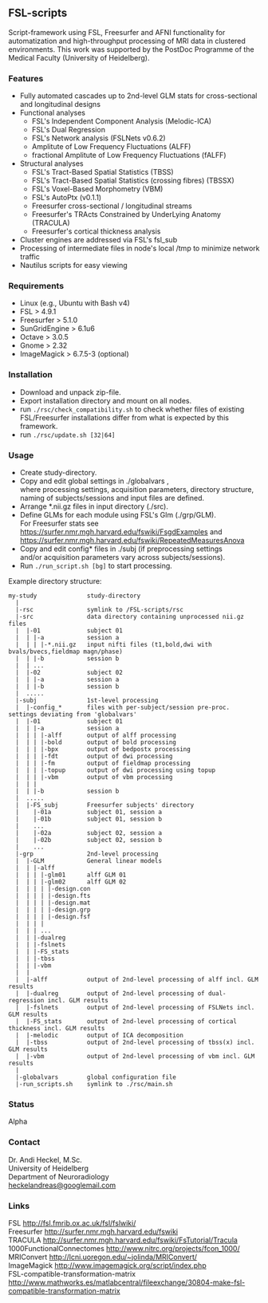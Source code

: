 ## FSL-scripts

Script-framework using FSL, Freesurfer and AFNI functionality for automatization and high-throughput processing of MRI data in clustered environments.
This work was supported by the PostDoc Programme of the Medical Faculty (University of Heidelberg).

### Features
* Fully automated cascades up to 2nd-level GLM stats for cross-sectional and longitudinal designs  
* Functional analyses  
    - FSL's Independent Component Analysis (Melodic-ICA)  
    - FSL's Dual Regression  
    - FSL's Network analysis (FSLNets v0.6.2)  
    - Amplitute of Low Frequency Fluctuations (ALFF)  
    - fractional Amplitute of Low Frequency Fluctuations (fALFF)  
* Structural analyses  
    - FSL's Tract-Based Spatial Statistics (TBSS)  
    - FSL's Tract-Based Spatial Statistics (crossing fibres) (TBSSX)  
    - FSL's Voxel-Based Morphometry (VBM)  
    - FSL's AutoPtx (v0.1.1)
    - Freesurfer cross-sectional / longitudinal streams  
    - Freesurfer's TRActs Constrained by UnderLying Anatomy (TRACULA)  
    - Freesurfer's cortical thickness analysis  
* Cluster engines are addressed via FSL's fsl_sub  
* Processing of intermediate files in node's local /tmp to minimize network traffic  
* Nautilus scripts for easy viewing  

### Requirements
* Linux (e.g., Ubuntu with Bash v4)  
* FSL > 4.9.1 
* Freesurfer > 5.1.0 
* SunGridEngine > 6.1u6  
* Octave > 3.0.5  
* Gnome > 2.32  
* ImageMagick > 6.7.5-3 (optional)  

### Installation
* Download and unpack zip-file.
* Export installation directory and mount on all nodes.
* run ```./rsc/check_compatibility.sh``` to check  whether files of existing  
FSL/Freesurfer installations differ from what is expected by this framework.
* run ```./rsc/update.sh [32|64]```

### Usage
* Create study-directory.  
* Copy and edit global settings in ./globalvars ,  
  where processing settings, acquisition parameters, directory structure,  
  naming of subjects/sessions and input files are defined.  
* Arrange *.nii.gz files in input directory (./src).  
* Define GLMs for each module using FSL's Glm (./grp/GLM).  
  For Freesurfer stats see https://surfer.nmr.mgh.harvard.edu/fswiki/FsgdExamples and  
                           https://surfer.nmr.mgh.harvard.edu/fswiki/RepeatedMeasuresAnova
* Copy and edit config* files in ./subj (if preprocessing settings  
  and/or acquisition parameters vary across subjects/sessions).  
* Run ```./run_script.sh [bg]``` to start processing.  


Example directory structure:  

```
my-study              study-directory
  |
  |-rsc               symlink to /FSL-scripts/rsc
  |-src               data directory containing unprocessed nii.gz files
  |  |-01             subject 01
  |  | |-a            session a
  |  | | |-*.nii.gz   input nifti files (t1,bold,dwi with bvals/bvecs,fieldmap magn/phase)
  |  | |-b            session b
  |  | ...
  |  |-02             subject 02
  |  | |-a            session a
  |  | |-b            session b
  |  .....
  |-subj              1st-level processing
  |  |-config_*       files with per-subject/session pre-proc. settings deviating from 'globalvars'
  |  |-01             subject 01
  |  | |-a            session a
  |  | | |-alff       output of alff processing
  |  | | |-bold       output of bold processing
  |  | | |-bpx        output of bedpostx processing
  |  | | |-fdt        output of dwi processing
  |  | | |-fm         output of fieldmap processing
  |  | | |-topup      output of dwi processing using topup
  |  | | |-vbm        output of vbm processing
  |  | | 
  |  | |-b            session b
  |  .....
  |  |-FS_subj        Freesurfer subjects' directory
  |    |-01a          subject 01, session a
  |    |-01b          subject 01, session b
  |    ...
  |    |-02a          subject 02, session a
  |    |-02b          subject 02, session b
  |    ...
  |-grp               2nd-level processing
  |  |-GLM            General linear models
  |  | |-alff
  |  | | |-glm01      alff GLM 01
  |  | | |-glm02      alff GLM 02
  |  | | | |-design.con
  |  | | | |-design.fts
  |  | | | |-design.mat
  |  | | | |-design.grp
  |  | | | |-design.fsf
  |  | | |
  |  | | ...
  |  | |-dualreg
  |  | |-fslnets
  |  | |-FS_stats
  |  | |-tbss
  |  | |-vbm
  |  |
  |  |-alff           output of 2nd-level processing of alff incl. GLM results
  |  |-dualreg        output of 2nd-level processing of dual-regression incl. GLM results
  |  |-fslnets        output of 2nd-level processing of FSLNets incl. GLM results
  |  |-FS_stats       output of 2nd-level processing of cortical thickness incl. GLM results
  |  |-melodic        output of ICA decomposition
  |  |-tbss           output of 2nd-level processing of tbss(x) incl. GLM results
  |  |-vbm            output of 2nd-level processing of vbm incl. GLM results
  |      
  |-globalvars        global configuration file
  |-run_scripts.sh    symlink to ./rsc/main.sh
```  
 
### Status
Alpha

### Contact
Dr. Andi Heckel, M.Sc.  
University of Heidelberg  
Department of Neuroradiology  
heckelandreas@googlemail.com  

### Links
FSL http://fsl.fmrib.ox.ac.uk/fsl/fslwiki/  
Freesurfer http://surfer.nmr.mgh.harvard.edu/fswiki  
TRACULA http://surfer.nmr.mgh.harvard.edu/fswiki/FsTutorial/Tracula  
1000FunctionalConnectomes http://www.nitrc.org/projects/fcon_1000/  
MRIConvert http://lcni.uoregon.edu/~jolinda/MRIConvert/  
ImageMagick http://www.imagemagick.org/script/index.php  
FSL-compatible-transformation-matrix http://www.mathworks.es/matlabcentral/fileexchange/30804-make-fsl-compatible-transformation-matrix  


